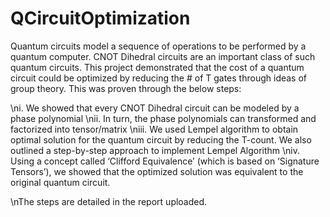 # QCircuitOptimization

Quantum circuits model a sequence of operations to be performed by a quantum computer. CNOT Dihedral circuits are an important class of such quantum circuits. This project demonstrated that the cost of a quantum circuit could be optimized by reducing the # of T gates through ideas of group theory. This was proven through the below steps:

\ni. We showed that every CNOT Dihedral circuit can be modeled by a phase polynomial
\nii. In turn, the phase polynomials can transformed and factorized into tensor/matrix
\niii. We used Lempel algorithm to obtain optimal solution for the quantum circuit by reducing the T-count. We also outlined a step-by-step approach to implement Lempel Algorithm
\niv. Using a concept called ‘Clifford Equivalence’ (which is based on ‘Signature Tensors’), we showed that the optimized solution was equivalent to the original quantum circuit.

\nThe steps are detailed in the report uploaded.